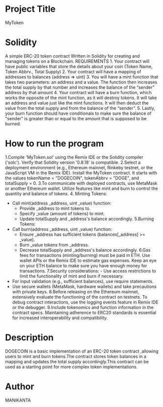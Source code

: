 # Project Title
MyToken

# Solidity
A simple ERC-20 token contract Written in Solidity for creating and managing tokens on a Blockchain.
REQUIREMENTS
    1. Your contract will have public variables that store the details about your coin (Token Name, Token Abbrv., Total Supply)
    2. Your contract will have a mapping of addresses to balances (address => uint)
    3. You will have a mint function that takes two parameters: an address and a value. 
       The function then increases the total supply by that number and increases the balance 
       of the “sender” address by that amount
    4. Your contract will have a burn function, which works the opposite of the mint function, as it will destroy tokens. 
       It will take an address and value just like the mint functions. It will then deduct the value from the total supply 
       and from the balance of the “sender”.
    5. Lastly, your burn function should have conditionals to make sure the balance of "sender" is greater than or equal 
       to the amount that is supposed to be burned.

# How to run the program
1.Compile 'MyToken.sol' using the Remix IDE or the Solidity compiler ('solc'). Verify that Solidity version '0.8.18' is compatible.
2.Select a deployment environment (e.g., Ethereum mainnet, Rinkeby testnet, or the JavaScript VM in the Remix IDE).
Install the MyToken contract. It starts with the values tokenName = "DOGECOIN", tokenAbbrv = "DOGE", and totalSupply = 0.
3.To communicate with deployed contracts, use MetaMask or another Ethereum wallet.
Utilize features like mint and burn to control the quantity and balance of tokens.
4. Minting Tokens:
   - Call mint(address _address, uint _value) function:
     - Provide _address to mint tokens to.
     - Specify _value (amount of tokens) to mint.
     - Update totalSupply and _address's balance accordingly.
5.Burning Tokens:
   - Call burn(address _address, uint _value) function:
     - Ensure _address has sufficient tokens (balances[_address] >= _value).
     - Burn _value tokens from _address.
     - Decrease totalSupply and _address's balance accordingly.
6.Gas fees for transactions (minting/burning) must be paid in ETH.
Use wallet APIs or the Remix IDE to estimate gas expenses.
Keep an eye on your ETH balance to make sure you have enough money for transactions.
7.Security considerations: - Use access restrictions to limit the functionality of mint and burn if necessary.
   - For input validation (e.g., sufficient balances), use require statements.
   - Use secure wallets (MetaMask, hardware wallets) and take precautions with private keys.
8.Before releasing on the Ethereum mainnet, extensively evaluate the functioning of the contract on testnets.
To debug contract interactions, use the logging events feature in Remix IDE or the debugger.
9.Include tokenomics and function information in the contract specs.
Maintaining adherence to ERC20 standards is essential for increased interoperability and compatibility.


# Description
DOGECOIN is a basic implementation of an ERC-20 token contract ,allowing users to mint and burn tokens.The contract stores token balances in a mapping and updates the total supply accordingly.This contract can be used as a starting point for more complex token implementations.

# Author
MANIKANTA
